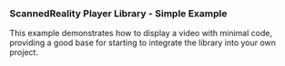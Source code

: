 ### ScannedReality Player Library - Simple Example ###

This example demonstrates how to display a video with minimal code, providing a good base for starting to integrate the library into your own project.

